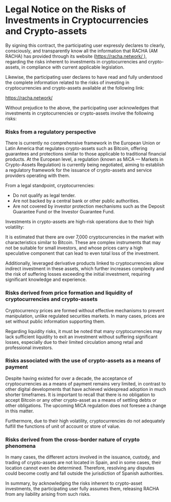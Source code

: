 # Legal Notice on the Risks of Investments in Cryptocurrencies and Crypto-assets

By signing this contract, the participating user expressly declares to clearly, consciously, and transparently know all the information that RACHA (AM RACHA) has provided through its website ([https://racha.network/ ](https://racha.network/ )), regarding the risks inherent to investments in cryptocurrencies and crypto-assets, in compliance with current applicable legislation.

Likewise, the participating user declares to have read and fully understood the complete information related to the risks of investing in cryptocurrencies and crypto-assets available at the following link:

[https://racha.network/ ](https://racha.network/ )

Without prejudice to the above, the participating user acknowledges that investments in cryptocurrencies or crypto-assets involve the following risks:

### Risks from a regulatory perspective

There is currently no comprehensive framework in the European Union or Latin America that regulates crypto-assets such as Bitcoin, offering guarantees and protections similar to those applicable to traditional financial products. At the European level, a regulation (known as MiCA — Markets in Crypto-Assets Regulation) is currently being negotiated, aiming to establish a regulatory framework for the issuance of crypto-assets and service providers operating with them.

From a legal standpoint, cryptocurrencies:

- Do not qualify as legal tender.
- Are not backed by a central bank or other public authorities.
- Are not covered by investor protection mechanisms such as the Deposit Guarantee Fund or the Investor Guarantee Fund.

Investments in crypto-assets are high-risk operations due to their high volatility:

It is estimated that there are over 7,000 cryptocurrencies in the market with characteristics similar to Bitcoin. These are complex instruments that may not be suitable for small investors, and whose prices carry a high speculative component that can lead to even total loss of the investment.

Additionally, leveraged derivative products linked to cryptocurrencies allow indirect investment in these assets, which further increases complexity and the risk of suffering losses exceeding the initial investment, requiring significant knowledge and experience.

### Risks derived from price formation and liquidity of cryptocurrencies and crypto-assets

Cryptocurrency prices are formed without effective mechanisms to prevent manipulation, unlike regulated securities markets. In many cases, prices are set without public information supporting them.

Regarding liquidity risks, it must be noted that many cryptocurrencies may lack sufficient liquidity to exit an investment without suffering significant losses, especially due to their limited circulation among retail and professional investors.

### Risks associated with the use of crypto-assets as a means of payment

Despite having existed for over a decade, the acceptance of cryptocurrencies as a means of payment remains very limited, in contrast to other digital developments that have achieved widespread adoption in much shorter timeframes. It is important to recall that there is no obligation to accept Bitcoin or any other crypto-asset as a means of settling debts or other obligations. The upcoming MiCA regulation does not foresee a change in this matter.

Furthermore, due to their high volatility, cryptocurrencies do not adequately fulfill the functions of unit of account or store of value.

### Risks derived from the cross-border nature of crypto phenomena

In many cases, the different actors involved in the issuance, custody, and trading of crypto-assets are not located in Spain, and in some cases, their location cannot even be determined. Therefore, resolving any disputes could become costly and fall outside the jurisdiction of Spanish authorities.

In summary, by acknowledging the risks inherent to crypto-asset investments, the participating user fully assumes them, releasing RACHA from any liability arising from such risks.
